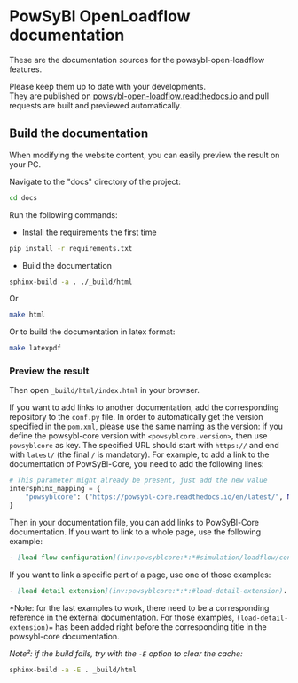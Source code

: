 # PowSyBl OpenLoadflow documentation

These are the documentation sources for the powsybl-open-loadflow features.

Please keep them up to date with your developments.  
They are published on [powsybl-open-loadflow.readthedocs.io](http://powsybl-open-loadflow.readthedocs.io/) and pull requests are built and previewed automatically.

## Build the documentation

When modifying the website content, you can easily preview the result on your PC.

Navigate to the "docs" directory of the project:
~~~bash
cd docs
~~~

Run the following commands:

- Install the requirements the first time
~~~bash
pip install -r requirements.txt
~~~
- Build the documentation
~~~bash
sphinx-build -a . ./_build/html
~~~
Or
~~~bash
make html
~~~
Or to build the documentation in latex format:
~~~bash
make latexpdf
~~~

### Preview the result

Then open `_build/html/index.html` in your browser.

If you want to add links to another documentation, add the corresponding repository to the `conf.py` file.
In order to automatically get the version specified in the `pom.xml`, please use the same naming as the version: if you define the
powsybl-core version with `<powsyblcore.version>`, then use `powsyblcore` as key. The specified URL should start with `https://` and end with `latest/` (the final `/` is mandatory).
For example, to add a link to the documentation of PowSyBl-Core, you need to add the following lines:
~~~python
# This parameter might already be present, just add the new value
intersphinx_mapping = {
    "powsyblcore": ("https://powsybl-core.readthedocs.io/en/latest/", None),
}
~~~

Then in your documentation file, you can add links to PowSyBl-Core documentation. If you want to link to a whole page,
use the following example:
~~~Markdown
- [load flow configuration](inv:powsyblcore:*:*#simulation/loadflow/configuration).
~~~

If you want to link a specific part of a page, use one of those examples:
~~~Markdown
- [load detail extension](inv:powsyblcore:*:*:#load-detail-extension).
~~~
*Note: for the last examples to work, there need to be a corresponding reference in the external documentation.
For those examples, `(load-detail-extension)=` has been added right before the corresponding title
in the powsybl-core documentation.

*Note²: if the build fails, try with the `-E` option to clear the cache:*
~~~bash
sphinx-build -a -E . _build/html
~~~